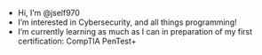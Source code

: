 - Hi, I’m @jself970
- I’m interested in Cybersecurity, and all things programming!
- I’m currently learning as much as I can in preparation of my first certification: CompTIA PenTest+

<!---
jself970/jself970 is a ✨ special ✨ repository because its `README.md` (this file) appears on your GitHub profile.
You can click the Preview link to take a look at your changes.
--->
